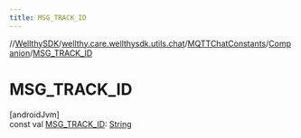 ```yaml
---
title: MSG_TRACK_ID
---
```

//[WellthySDK](../../../../index.html)/[wellthy.care.wellthysdk.utils.chat](../../index.html)/[MQTTChatConstants](../index.html)/[Companion](index.html)/[MSG_TRACK_ID](-m-s-g_-t-r-a-c-k_-i-d.html)



# MSG_TRACK_ID



[androidJvm]\
const val [MSG_TRACK_ID](-m-s-g_-t-r-a-c-k_-i-d.html): [String](https://kotlinlang.org/api/latest/jvm/stdlib/kotlin/-string/index.html)




